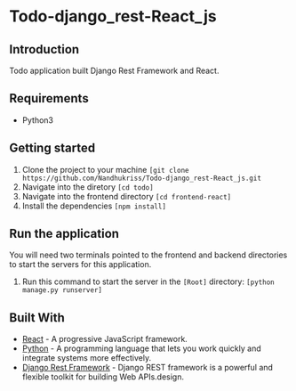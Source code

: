 # Todo-django_rest-React_js
## Introduction

Todo application built Django Rest Framework  and React.

## Requirements
* Python3

## Getting started
1. Clone the project to your machine ```[git clone https://github.com/Nandhukriss/Todo-django_rest-React_js.git```
2. Navigate into the diretory ```[cd todo]```
5. Navigate into the frontend directory ```[cd frontend-react]```
5. Install the dependencies ```[npm install]```

## Run the application
You will need two terminals pointed to the frontend and backend directories to start the servers for this application.

1. Run this command to start the server in the ```[Root]``` directory: ```[python manage.py runserver]``` 
 

## Built With

* [React](https://reactjs.org) - A progressive JavaScript framework.
* [Python](https://www.python.org/) - A programming language that lets you work quickly and integrate systems more effectively.
* [Django Rest Framework]([http://djangoproject.org/](https://www.django-rest-framework.org/)) - Django REST framework is a powerful and flexible toolkit for building Web APIs.design.
